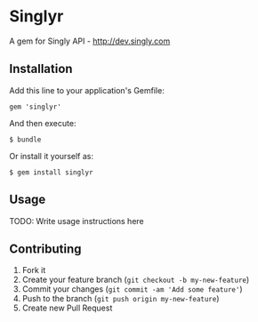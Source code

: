 # Singlyr

A gem for Singly API - http://dev.singly.com

[travis]: http://travis-ci.org/edgar/singlyr
[gemnasium]: https://gemnasium.com/edgar/singlyr

## Installation

Add this line to your application's Gemfile:

    gem 'singlyr'

And then execute:

    $ bundle

Or install it yourself as:

    $ gem install singlyr

## Usage

TODO: Write usage instructions here

## Contributing

1. Fork it
2. Create your feature branch (`git checkout -b my-new-feature`)
3. Commit your changes (`git commit -am 'Add some feature'`)
4. Push to the branch (`git push origin my-new-feature`)
5. Create new Pull Request

